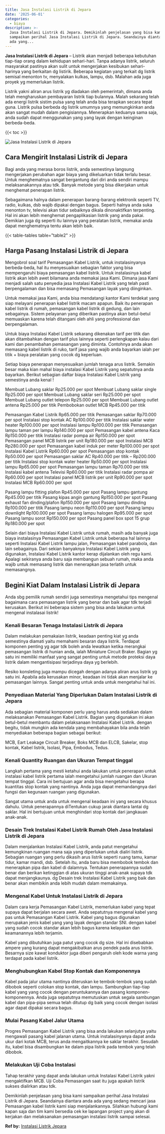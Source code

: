 ```yaml
---
title: Jasa Instalasi Listrik di Jepara
date: '2025-06-01'
categories:
  - biaya
description: >-
  Jasa Instalasi Listrik di Jepara. Demikinlah penjelasan yang bisa kami
  sampaikan perihal Jasa Instalasi Listrik di Jepara. Seandainya diantara anda
  ada yang...
---
```


**Jasa Instalasi Listrik di Jepara** – Listrik akan menjadi beberapa kebutuhan tiap-tiap orang dalam kehidupan sehari-hari. Tanpa adanya listrik, seluruh masyarakat pastinya akan sulit untuk mengerjakan kesibukan sehari-harinya yang berkaitan dg listirik. Beberapa kegiatan yang terkait dg listrik semisal menonton tv, menyalakan kulkas, lampu, dsb. Malahan ada juga proyek yg memerlukan listrik.

Listrik yakni aliran arus listrik yg diadakan oleh pemerintah, dimana anda telah mengharuskan pembayaran listrik tiap bulannya. Malah sekarang telah ada energi listrik sistim pulsa yang telah anda bisa terapkan secara tepat guna. Listrik pulsa berbeda dg listrik umumnya yang memungkinkan anda akan sangat mudah dalam pengisiannya. Menerapkan keduanya sama saja, anda sudah dapat menggunakan yang yang layak dengan keinginan berbeda-beda.

{{< toc >}}

![Jasa Instalasi Listrik di Jepara](/images/instalasi-listrik-murah06.png)

## Cara Mengirit Instalasi Listrik di Jepara

Bagi anda yang merasa boros listrik, anda semestinya langsung mengerjakan perubahan agar biaya yang dikeluarkan tidak terlalu besar. Untuk menghematnya sangat bergantung dari diri anda sendiri mampu melaksanakannya atau tdk. Banyak metode yang bisa dikerjakan untuk menghemat penerapan listrik.

Sebagaimana halnya dalam penerapan barang-barang elektronik seperti TV, radio, kulkas, dsb wajib dipakai dengan bagus. Seperti halnya anda suka menonton tv, televisi akan tidur sebaiknya dikala dinonaktifkan terpenting. Hal ini akan lebih menghemat pengaplikasian listrik yang anda pakai. Demikian juga dg seperti itu lainnya yang peralatan listrik, memakai anda dapat menghematnya tentu akan lebih baik.

{{< table-tables table="table2" >}}

## Harga Pasang Instalasi Listrik di Jepara

Mengobrol soal tarif Pemasangan Kabel Listrik, untuk instalasinyanya berbeda-beda, hal itu menyesuaikan sebagian faktor yang bisa mempengaruhi biaya pemasangan kabel listrik. Untuk instalasinya kabel listrik akan lebih awet bilamana anda memakai jasa Kami. Dimana jasa Kami menjadi salah satu penyedia jasa Instalasi Kabel Listrik yang telah pasti berpengalaman dan bisa memasang Pemasangan layak yang diinginkan.

Untuk memakai jasa Kami, anda bisa mendatangi kantor Kami terdekat yang siap melayani penerapan kabel listrik macam apapun. Baik itu penerapan kabel listrik di rumah, pemasangan kabel listrik di gedung, dan lain sebagainya. Sistem pelayanan yang diberikan pastinya akan betul-betul memuaskan karena telah ditangani oleh ahli yang professional dan berpengalaman.

Untuk biaya Instalasi Kabel Listrik sekarang dikenakan tarif per titik dan akan ditambahkan dengan tarif plus lainnya seperti perlengkapan kalau dari kami dan penambahan pemasangan yang diminta. Contohnya anda akan memasang kabel listrik di ruko, tarif jasa yang wajib anda bayarkan ialah per titik + biaya peralatan yang cocok dg keperluan.

Setiap biaya penerapan menyesuaikan jumlah tenaga arus listrik. Semakin besar maka kian mahal biaya instalasi Kabel Listrik yang sepatutnya anda bayarkan. Berikut sebagian daftar biaya Instalasi Kabel Listrik yang semestinya anda kenal !

Membuat Lubang saklar Rp25.000 per spot Membuat Lubang saklar single Rp25.000 per spot Membuat Lubang saklar seri Rp25.000 per spot Membuat Lubang outlet telepon Rp25.000 per spot Membuat Lubang outlet antena Rp25.000 per titik Pembobokan outlet MCB Rp45.000 per titik

Pemasangan Kabel Listrik Rp65.000 per titik Pemasangan saklar Rp70.000 per spot Instalasi stop kontak AC Rp100.000 per titik Instalasi saklar water heater Rp100.000 per spot Instalasi lampu Rp100.000 per titik Pemasangan lampu taman per lampu Rp140.000 per spot Pemasangan kabel antena Kaca Rp150.000 per titik Instalasi radar pompa air Rp150.000 per spot Pemasangan panel MCB listrik per unit Rp180.000 per spot Instalasi MCB Rp280.000 per spot Pemasangan kabel induk per meter Rp100.000 per spot Instalasi Kabel Listrik Rp60.000 per spot Pemasangan stop kontak Rp50.000 per spot Pemasangan saklar AC Rp40.000 per titik – Rp200.000 per titik Instalasi stop kontak water heater Rp50.000 per spot Instalasi lampu Rp65.000 per spot Pemasangan lampu taman Rp70.000 per titik Instalasi kabel antena Televisi Rp60.000 per titik Instalasi radar pompa air Rp60.000 per spot Instalasi panel MCB listrik per unit Rp90.000 per spot Instalasi MCB Rp60.000 per spot

Pasang lampu fitting plafon Rp45.000 per spot Pasang lampu gantung Rp45.000 per titik Pasang kipas angin gantung Rp150.000 per spot Pasang exhaust fan dinding/plafon Rp150.000 per spot Pasang lampu dinding Rp100.000 per titik Pasang lampu neon Rp110.000 per spot Pasang lampu downlight Rp100.000 per spot Pasang lampu halogen Rp95.000 per spot Pasang lampu sorot Rp150.000 per spot Pasang panel box spot 15 grup Rp180.000 per spot

Selain dari biaya Instalasi Kabel Listrik untuk rumah, masih ada banyak juga biaya instalasinya Pemasangan Kabel Listrik untuk beberapa hal lainnya seperti Instalasi Kabel Listrik lampu jalan, Pemasangan kabel parabola, dan lain sebagainya. Dari sekian banyaknya Instalasi Kabel Listrik yang digunakan, Instalasi Kabel Listrik kantor kerap dijalankan oleh regu kami. Apalagi sekiranya anda baru saja membangun sebuah rumah, maka anda wajib untuk memasang listrik dan menerapkan jasa terlatih untuk memasangnya.

## Begini Kiat Dalam Instalasi Listrik di Jepara


Anda sbg pemilik rumah sendiri juga semestinya mengetahui tips mengenal bagaimana cara pemasangan listrik yang benar dan baik agar tdk terjadi kerusakan. Berikut ini beberapa sistem yang bisa anda lakukan untuk mengenal instalasai listrik!

### Kenali Besaran Tenaga Instalasi Listrik di Jepara

Dalam melakukan pemakaian listrik, keadaan penting kiat yg anda semestinya diamati yaitu memahami besaran daya listrik. Terdapat komponen penting yg agar tdk boleh anda lewatkan ketika merangkai pemasangan listrik di hunian anda, ialah Miniature Circuit Braker. Bagian yg satu ini memiliki manfaat yang sangat penting untuk metode proteksi daya listrik dalam mengantisipasi terjadinya daya yg berlebih.

Resiko konsleting juga mampu dicegah dengan adanya aliran arus listrik yg satu ini. Apabila ada kerusakan minor, keadaan ini tidak akan menjalar ke pemasangan lainnya. Sangat penting untuk anda untuk mengetahui hal ini.

### Penyediaan Material Yang Diperlukan Dalam Instalasi Listrik di Jepara

Ada sebagian material komponen perlu yang harus anda sediakan dalam melaksanakan Pemasangan Kabel Listrik. Bagian yang digunakan ini akan betul-betul membantu dalam pelaksanaan Instalasi Kabel Listrik. dengan begitu, tidak mungkin ada kendala yang membahayakan bila anda telah menyediakan beberapa bagian sebagai berikut:

MCB, Eart Leakage Circuit Breaker, Boks MCB dan ELCB, Sakelar, stop kontak, Kabel listrik, Isolasi, Pipa, Embodus, Tedus.

### Kenali Quantity Ruangan dan Ukuran Tempat tinggal

Langkah pertama yang mesti ketahui anda lakukan untuk penerapan untuk instalasi kabel listrik pertama ialah mengetahui jumlah ruangan dan Ukuran tempat tinggal. Cara ini bertujuan agar anda bisa mengetahui berapa kuantitas stop kontak yang nantinya. Anda juga dapat memandangnya dari fungsi dan kegunaan ruangan yang digunakan.

Sangat utama untuk anda untuk mengenal keadaan ini yang secara khusus dahulu. Untuk penerapannya diTentukan cukup jarak diantara lantai dg saklar. Hal ini bertujuan untuk menghindari stop kontak dari jangkauan anak-anak.

### Desain Trek Instalasi Kabel Listrik Rumah Oleh Jasa Instalasi Listrik di Jepara

Dalam menjalankan Instalasi Kabel Listrik, anda patut mengetahui kemungkinan ruangan mana saja yang diperlukan untuk dialiri listrik. Sebagian ruangan yang perlu dikasih arus listrik seperti ruang tamu, kamar tidur, kamar mandi, dsb. Setelah itu, anda baru bisa membobok tembok dan menerapkan pipa dan kabel di dalamnya. Tentukan penerapannya sudah benar dan berikan ketinggian di atas ukuran tinggi anak-anak supaya tdk dapat menjangkaunya. dg Desain trek Instalasi Kabel Listrik yang baik dan benar akan membikin anda lebih mudah dalam memakainya.

### Mengenal Kabel Untuk Instalasi Listrik di Jepara

Dalam cara kerja Pemasangan Kabel Listrik, memerlukan kabel yang tepat supaya dapat berjalan secara awet. Anda sepatutnya mengenal kabel yang pas untuk Pemasangan Kabel Listrik. Kabel yang bagus digunakan merupakan jenis kabel yang yang layak dengan standar SNI. dengan kabel yang sudah cocok standar akan lebih bagus karena kelayakan dan keamanannya lebih terjamin.

Kabel yang dibutuhkan juga patut yang cocok dg size. Hal ini disebabkan ampere yang kurang dapat mengakibatkan arus pendek pada arus listrik. Besarnya size kawat konduktor juga diberi pengaruh oleh kode warna yang terdapat pada kabel listrik.

### Menghubungkan Kabel Stop Kontak dan Komponennya

Kabel pada jalur utama nantinya diteruskan ke tembok-tembok yang sudah dibobok seperti colokan stop kontak, dan lampu. Sambungkan tiap-tiap kabel yang yang cocok dengan peruntukannya dan pasang komponen-komponennya. Anda juga sepatutnya memutuskan untuk segala sambungan kabel dan pipa-pipa semua telah ditutup dg baik yang cocok dengan isolasi agar dapat dipakai secara bagus.

### Mulai Pasang Kabel Jalur Utama

Progres Pemasangan Kabel Listrik yang bisa anda lakukan selanjutya yaitu mengawali pasang kabel jalanan utama. Untuk instalasinyanya dapat anda ukur dari kotak MCB, terus anda mengaitkannya ke saklar terakhir. Sesudah itu, kabel bisa disambungkan ke dalam pipa listrik pada tembok yang telah dibobok.

### Melakukan Uji Coba Instalasi

Tahap terakhir yang dapat anda lakukan untuk Instalasi Kabel Listrik yakni mengaktifkan MCB. Uji Coba Pemasangan saat itu juga apakah listrik sukses dialirkan atau tdk.

Demikinlah penjelasan yang bisa kami sampaikan perihal Jasa Instalasi Listrik di Jepara. Seandainya diantara anda ada yang sedang mencari jasa Pemasangan kabel listrik kami siap menjalankannya. Silahkan hubungi kami kapan saja dan tim kami bersedia cek ke lapangan project yang akan di kerjakan dan melaksanakan pemasangan instalasi listrik sampai selesai.

**Ref by:** [Instalasi Listrik Jepara](https://id.wikipedia.org/wiki/Instalasi)
